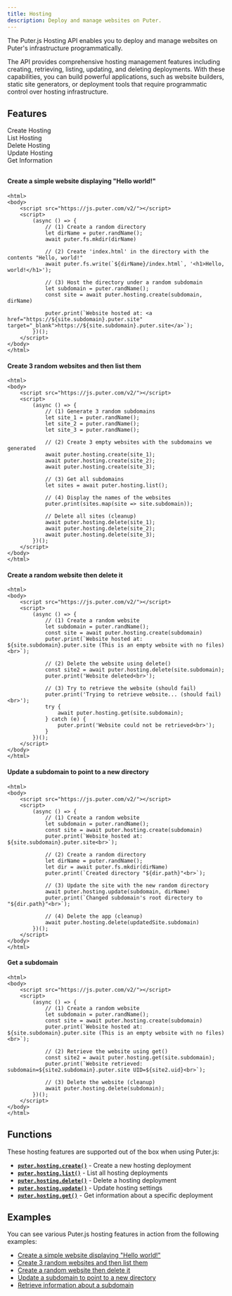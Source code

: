 ```yaml
---
title: Hosting
description: Deploy and manage websites on Puter.
---
```


The Puter.js Hosting API enables you to deploy and manage websites on Puter's infrastructure programmatically.

The API provides comprehensive hosting management features including creating, retrieving, listing, updating, and deleting deployments. With these capabilities, you can build powerful applications, such as website builders, static site generators, or deployment tools that require programmatic control over hosting infrastructure.

## Features

<div style="overflow:hidden; margin-bottom: 30px;">
    <div class="example-group active" data-section="create"><span>Create Hosting</span></div>
    <div class="example-group" data-section="list"><span>List Hosting</span></div>
    <div class="example-group" data-section="delete"><span>Delete Hosting</span></div>
    <div class="example-group" data-section="update"><span>Update Hosting</span></div>
    <div class="example-group" data-section="get"><span>Get Information</span></div>
</div>

<div class="example-content" data-section="create" style="display:block;">

#### Create a simple website displaying "Hello world!"

```html;hosting-create
<html>
<body>
    <script src="https://js.puter.com/v2/"></script>
    <script>
        (async () => {
            // (1) Create a random directory
            let dirName = puter.randName();
            await puter.fs.mkdir(dirName)

            // (2) Create 'index.html' in the directory with the contents "Hello, world!"
            await puter.fs.write(`${dirName}/index.html`, '<h1>Hello, world!</h1>');

            // (3) Host the directory under a random subdomain
            let subdomain = puter.randName();
            const site = await puter.hosting.create(subdomain, dirName)

            puter.print(`Website hosted at: <a href="https://${site.subdomain}.puter.site" target="_blank">https://${site.subdomain}.puter.site</a>`);
        })();
    </script>
</body>
</html>
```

</div>

<div class="example-content" data-section="list">

#### Create 3 random websites and then list them

```html;hosting-list
<html>
<body>
    <script src="https://js.puter.com/v2/"></script>
    <script>
        (async () => {
            // (1) Generate 3 random subdomains
            let site_1 = puter.randName();
            let site_2 = puter.randName();
            let site_3 = puter.randName();

            // (2) Create 3 empty websites with the subdomains we generated
            await puter.hosting.create(site_1);
            await puter.hosting.create(site_2);
            await puter.hosting.create(site_3);

            // (3) Get all subdomains
            let sites = await puter.hosting.list();

            // (4) Display the names of the websites
            puter.print(sites.map(site => site.subdomain));

            // Delete all sites (cleanup)
            await puter.hosting.delete(site_1);
            await puter.hosting.delete(site_2);
            await puter.hosting.delete(site_3);
        })();
    </script>
</body>
</html>
```

</div>

<div class="example-content" data-section="delete">

#### Create a random website then delete it

```html;hosting-delete
<html>
<body>
    <script src="https://js.puter.com/v2/"></script>
    <script>
        (async () => {
            // (1) Create a random website
            let subdomain = puter.randName();
            const site = await puter.hosting.create(subdomain)
            puter.print(`Website hosted at: ${site.subdomain}.puter.site (This is an empty website with no files)<br>`);

            // (2) Delete the website using delete()
            const site2 = await puter.hosting.delete(site.subdomain);
            puter.print('Website deleted<br>');

            // (3) Try to retrieve the website (should fail)
            puter.print('Trying to retrieve website... (should fail)<br>');
            try {
                await puter.hosting.get(site.subdomain);
            } catch (e) {
                puter.print('Website could not be retrieved<br>');
            }
        })();
    </script>
</body>
</html>
```

</div>

<div class="example-content" data-section="update">

#### Update a subdomain to point to a new directory

```html;hosting-update
<html>
<body>
    <script src="https://js.puter.com/v2/"></script>
    <script>
        (async () => {
            // (1) Create a random website
            let subdomain = puter.randName();
            const site = await puter.hosting.create(subdomain)
            puter.print(`Website hosted at: ${site.subdomain}.puter.site<br>`);

            // (2) Create a random directory
            let dirName = puter.randName();
            let dir = await puter.fs.mkdir(dirName)
            puter.print(`Created directory "${dir.path}"<br>`);

            // (3) Update the site with the new random directory
            await puter.hosting.update(subdomain, dirName)
            puter.print(`Changed subdomain's root directory to "${dir.path}"<br>`);

            // (4) Delete the app (cleanup)
            await puter.hosting.delete(updatedSite.subdomain)
        })();
    </script>
</body>
</html>
```

</div>

<div class="example-content" data-section="get">

#### Get a subdomain

```html;hosting-get
<html>
<body>
    <script src="https://js.puter.com/v2/"></script>
    <script>
        (async () => {
            // (1) Create a random website
            let subdomain = puter.randName();
            const site = await puter.hosting.create(subdomain)
            puter.print(`Website hosted at: ${site.subdomain}.puter.site (This is an empty website with no files)<br>`);

            // (2) Retrieve the website using get()
            const site2 = await puter.hosting.get(site.subdomain);
            puter.print(`Website retrieved: subdomain=${site2.subdomain}.puter.site UID=${site2.uid}<br>`);

            // (3) Delete the website (cleanup)
            await puter.hosting.delete(subdomain);
        })();
    </script>
</body>
</html>
```

</div>

## Functions

These hosting features are supported out of the box when using Puter.js:

- **[`puter.hosting.create()`](/Hosting/create/)** - Create a new hosting deployment
- **[`puter.hosting.list()`](/Hosting/list/)** - List all hosting deployments
- **[`puter.hosting.delete()`](/Hosting/delete/)** - Delete a hosting deployment
- **[`puter.hosting.update()`](/Hosting/update/)** - Update hosting settings
- **[`puter.hosting.get()`](/Hosting/get/)** - Get information about a specific deployment

## Examples

You can see various Puter.js hosting features in action from the following examples:

- [Create a simple website displaying "Hello world!"](/playground/?example=hosting-create)
- [Create 3 random websites and then list them](/playground/?example=hosting-list)
- [Create a random website then delete it](/playground/?example=hosting-delete)
- [Update a subdomain to point to a new directory](/playground/?example=hosting-update)
- [Retrieve information about a subdomain](/playground/?example=hosting-get)
